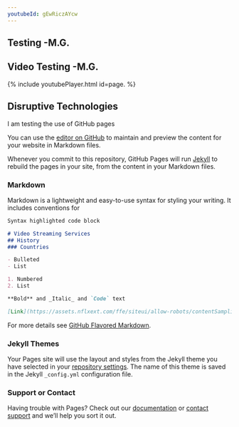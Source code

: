 ```yaml
---
youtubeId: gEwRiczAYcw
---
```



## Testing -M.G.

## Video Testing -M.G.

{% include youtubePlayer.html id=page. %}

## Disruptive Technologies

I am testing the use of GitHub pages

You can use the [editor on GitHub](https://github.com/imcrisanto/mms142/edit/main/README.md) to maintain and preview the content for your website in Markdown files.

Whenever you commit to this repository, GitHub Pages will run [Jekyll](https://jekyllrb.com/) to rebuild the pages in your site, from the content in your Markdown files.

### Markdown

Markdown is a lightweight and easy-to-use syntax for styling your writing. It includes conventions for

```markdown
Syntax highlighted code block

# Video Streaming Services
## History 
### Countries

- Bulleted
- List

1. Numbered
2. List

**Bold** and _Italic_ and `Code` text

[Link](https://assets.nflxext.com/ffe/siteui/allow-robots/contentSampling/seo-watch-free-link-preview.jpg) and ![Image](https://assets.nflxext.com/ffe/siteui/allow-robots/contentSampling/seo-watch-free-link-preview.jpg)
```

For more details see [GitHub Flavored Markdown](https://guides.github.com/features/mastering-markdown/).

### Jekyll Themes

Your Pages site will use the layout and styles from the Jekyll theme you have selected in your [repository settings](https://github.com/imcrisanto/mms142/settings). The name of this theme is saved in the Jekyll `_config.yml` configuration file.

### Support or Contact

Having trouble with Pages? Check out our [documentation](https://docs.github.com/categories/github-pages-basics/) or [contact support](https://github.com/contact) and we’ll help you sort it out.
